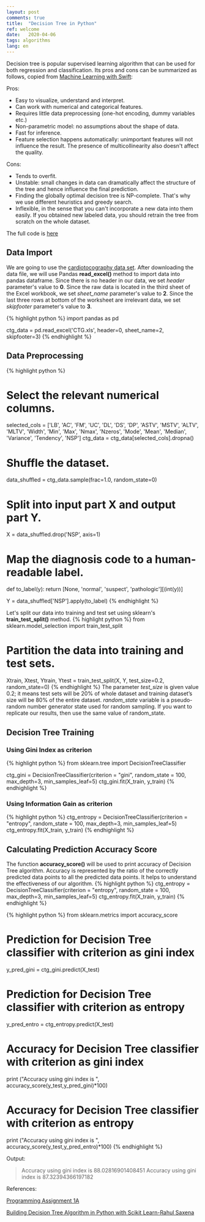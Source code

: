 ```yaml
---
layout: post
comments: true
title:  "Decision Tree in Python"
ref: welcome
date:   2020-04-06
tags: algorithms
lang: en
---
```

Decision tree is popular supervised learning algorithm that can be used for both regression and classification. 
Its pros and cons can be summarized as follows, copied from [Machine Learning with Swift][ref-1]: 

Pros:

+ Easy to visualize, understand and interpret.
+ Can work with numerical and categorical features.
+ Requires little data preprocessing (one-hot encoding, dummy variables etc.)
+ Non-parametric model: no assumptions about the shape of data.
+ Fast for inference.
+ Feature selection happens automatically: unimportant features will not influence the result. The presence of multicollinearity also doesn't affect the quality.

Cons:

+ Tends to overfit.
+ Unstable: small changes in data can dramatically affect the structure of the tree and hence influence the final prediction.
+ Finding the globally optimal decision tree is NP-complete. That's why we use different heuristics and greedy search.
+ Inflexible, in the sense that you can't incorporate a new data into them easily. If you obtained new labeled data, you should retrain the tree from scratch on the whole dataset.


The full code is [here][ref-2]

## Data Import
We are going to use the [cardiotocography data set][ref-3]. 
After downloading the data file, we will use Pandas **read_excel()** method to import data into pandas dataframe. Since there is no header in our data, we set _header_ parameter's value to **0**. Since the raw data is located in the third sheet of the Excel workbook, we set _sheet_name_ parameter's value to **2**. Since the last three rows at bottom of the worksheet are irrelevant data, we set _skipfooter_ parameter's value to **3**.

{% highlight python %}
import pandas as pd

ctg_data = pd.read_excel('CTG.xls', header=0, sheet_name=2, skipfooter=3)
{% endhighlight %}

## Data Preprocessing
{% highlight python %}
# Select the relevant numerical columns.
selected_cols = ['LB', 'AC', 'FM', 'UC', 'DL', 'DS', 'DP', 'ASTV', 'MSTV', 'ALTV',
                 'MLTV', 'Width', 'Min', 'Max', 'Nmax', 'Nzeros', 'Mode', 'Mean',
                 'Median', 'Variance', 'Tendency', 'NSP']
ctg_data = ctg_data[selected_cols].dropna()

# Shuffle the dataset.
data_shuffled = ctg_data.sample(frac=1.0, random_state=0)

# Split into input part X and output part Y.
X = data_shuffled.drop('NSP', axis=1)

# Map the diagnosis code to a human-readable label.
def to_label(y):
    return [None, 'normal', 'suspect', 'pathologic'][(int(y))]

Y = data_shuffled['NSP'].apply(to_label)
{% endhighlight %}

Let's split our data into training and test set using sklearn's **train_test_split()** method. 
{% highlight python %}
from sklearn.model_selection import train_test_split
# Partition the data into training and test sets.
Xtrain, Xtest, Ytrain, Ytest = train_test_split(X, Y, test_size=0.2, random_state=0)
{% endhighlight %}
The parameter _test_size_ is given value 0.2; it means test sets will be 20% of whole dataset and training dataset’s size will be 80% of the entire dataset. _random_state_ variable is a pseudo-random number generator state used for random sampling. If you want to replicate our results, then use the same value of random_state.

## Decision Tree Training

### Using Gini Index as criterion
{% highlight python %}
from sklearn.tree import DecisionTreeClassifier

ctg_gini = DecisionTreeClassifier(criterion = "gini", random_state = 100, max_depth=3, min_samples_leaf=5)
ctg_gini.fit(X_train, y_train)
{% endhighlight %}

### Using Information Gain as criterion
{% highlight python %}
ctg_entropy = DecisionTreeClassifier(criterion = "entropy", random_state = 100, max_depth=3, min_samples_leaf=5)
ctg_entropy.fit(X_train, y_train)
{% endhighlight %}

## Calculating Prediction Accuracy Score

The function **accuracy_score()** will be used to print accuracy of Decision Tree algorithm. Accuracy is represented by the ratio of the correctly predicted data points to all the predicted data points. It helps to understand the effectiveness of our algorithm. 
{% highlight python %}
ctg_entropy = DecisionTreeClassifier(criterion = "entropy", random_state = 100,
                               max_depth=3, min_samples_leaf=5)
ctg_entropy.fit(X_train, y_train)
{% endhighlight %}

{% highlight python %}
from sklearn.metrics import accuracy_score
# Prediction for Decision Tree classifier with criterion as gini index
y_pred_gini = ctg_gini.predict(X_test)

# Prediction for Decision Tree classifier with criterion as entropy
y_pred_entro = ctg_entropy.predict(X_test)

# Accuracy for Decision Tree classifier with criterion as gini index
print ("Accuracy using gini index is ", accuracy_score(y_test,y_pred_gini)*100)

# Accuracy for Decision Tree classifier with criterion as entropy
print ("Accuracy using gini index is ", accuracy_score(y_test,y_pred_entro)*100)
{% endhighlight %}

Output:
>Accuracy using gini index is  88.02816901408451
>Accuracy using gini index is  87.32394366197182


References:

[Programming Assignment 1A][ref-4]

[Building Decision Tree Algorithm in Python with Scikit Learn-Rahul Saxena][ref-5]

[ref-1]: https://learning.oreilly.com/library/view/machine-learning-with/9781787121515/697c4c5f-1109-4058-8938-d01482389ce3.xhtml
[ref-2]: https://github.com/YumekaMengjiaLYU/tutorials
[ref-3]: https://archive.ics.uci.edu/ml/datasets/Cardiotocography
[ref-4]:http://www.cse.chalmers.se/~richajo/dit866/pa1a.html
[ref-5]:https://dataaspirant.com/2017/02/01/decision-tree-algorithm-python-with-scikit-learn/